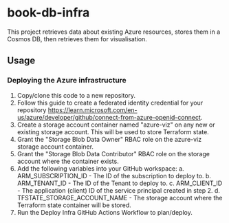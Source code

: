 # book-db-infra
This project retrieves data about existing Azure resources, stores them in a Cosmos DB, then retrieves them for visualisation.

## Usage

### Deploying the Azure infrastructure
1. Copy/clone this code to a new repository.
2. Follow this guide to create a federated identity credential for your repository https://learn.microsoft.com/en-us/azure/developer/github/connect-from-azure-openid-connect.
3. Create a storage account container named "azure-viz" on any new or existing storage account. This will be used to store Terraform state.
4. Grant the "Storage Blob Data Owner" RBAC role on the azure-viz storage account container.
5. Grant the "Storage Blob Data Contributor" RBAC role on the storage account where the container exists.
6. Add the following variables into your GitHub workspace:
    a. ARM_SUBSCRIPTION_ID - The ID of the subscription to deploy to.
    b. ARM_TENANT_ID - The ID of the Tenant to deploy to.
    c. ARM_CLIENT_ID - The application (client) ID of the service principal created in step 2.
    d. TFSTATE_STORAGE_ACCOUNT_NAME - The storage account where the Terraform state container will be stored.
4. Run the Deploy Infra GitHub Actions Workflow to plan/deploy.
